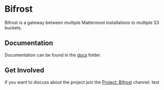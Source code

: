 # Bifrost

Bifrost is a gateway between multiple Mattermost installations to multiple S3 buckets.

## Documentation

Documentation can be found in the [docs](docs/) folder.  

## Get Involved

If you want to discuss about the project join the [Project: Bifrost](https://community.mattermost.com/core/channels/project-s3-proxy) channel.
test
